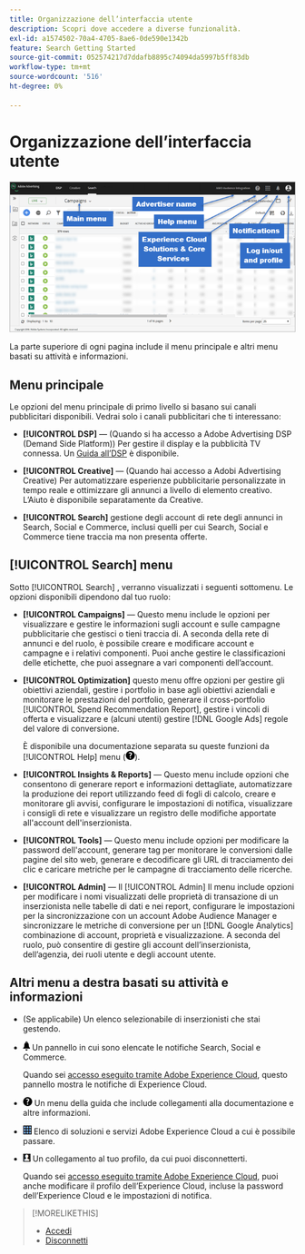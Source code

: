 ```yaml
---
title: Organizzazione dell’interfaccia utente
description: Scopri dove accedere a diverse funzionalità.
exl-id: a1574502-70a4-4705-8ae6-0de590e1342b
feature: Search Getting Started
source-git-commit: 052574217d7ddafb8895c74094da5997b5ff83db
workflow-type: tm+mt
source-wordcount: '516'
ht-degree: 0%

---
```


# Organizzazione dell’interfaccia utente

![Interfaccia utente](/help/search-social-commerce/assets/ui.png "Interfaccia utente")

La parte superiore di ogni pagina include il menu principale e altri menu basati su attività e informazioni.

## Menu principale

Le opzioni del menu principale di primo livello si basano sui canali pubblicitari disponibili. Vedrai solo i canali pubblicitari che ti interessano:

* **[!UICONTROL DSP]** — (Quando si ha accesso a Adobe Advertising DSP (Demand Side Platform)) Per gestire il display e la pubblicità TV connessa. Un [Guida all’DSP](https://experienceleague.adobe.com/docs/advertising/dsp/home.html) è disponibile.

* **[!UICONTROL Creative]** — (Quando hai accesso a Adobi Advertising Creative) Per automatizzare esperienze pubblicitarie personalizzate in tempo reale e ottimizzare gli annunci a livello di elemento creativo. L’Aiuto è disponibile separatamente da Creative.

* **[!UICONTROL Search]** gestione degli account di rete degli annunci in Search, Social e Commerce, inclusi quelli per cui Search, Social e Commerce tiene traccia ma non presenta offerte.

## [!UICONTROL Search] menu

Sotto [!UICONTROL Search] , verranno visualizzati i seguenti sottomenu. Le opzioni disponibili dipendono dal tuo ruolo:

* **[!UICONTROL Campaigns]** — Questo menu include le opzioni per visualizzare e gestire le informazioni sugli account e sulle campagne pubblicitarie che gestisci o tieni traccia di. A seconda della rete di annunci e del ruolo, è possibile creare e modificare account e campagne e i relativi componenti. Puoi anche gestire le classificazioni delle etichette, che puoi assegnare a vari componenti dell’account.

* **[!UICONTROL Optimization]** questo menu offre opzioni per gestire gli obiettivi aziendali, gestire i portfolio in base agli obiettivi aziendali e monitorare le prestazioni del portfolio, generare il cross-portfolio [!UICONTROL Spend Recommendation Report], gestire i vincoli di offerta e visualizzare e (alcuni utenti) gestire [!DNL Google Ads] regole del valore di conversione.

  È disponibile una documentazione separata su queste funzioni da [!UICONTROL Help] menu (![Menu Aiuto](/help/search-social-commerce/assets/help-main-menu.png "Menu Aiuto")).

* **[!UICONTROL Insights & Reports]** — Questo menu include opzioni che consentono di generare report e informazioni dettagliate, automatizzare la produzione dei report utilizzando feed di fogli di calcolo, creare e monitorare gli avvisi, configurare le impostazioni di notifica, visualizzare i consigli di rete e visualizzare un registro delle modifiche apportate all&#39;account dell&#39;inserzionista.

* **[!UICONTROL Tools]** — Questo menu include opzioni per modificare la password dell&#39;account, generare tag per monitorare le conversioni dalle pagine del sito web, generare e decodificare gli URL di tracciamento dei clic e caricare metriche per le campagne di tracciamento delle ricerche.

* **[!UICONTROL Admin]** — Il [!UICONTROL Admin] Il menu include opzioni per modificare i nomi visualizzati delle proprietà di transazione di un inserzionista nelle tabelle di dati e nei report, configurare le impostazioni per la sincronizzazione con un account Adobe Audience Manager e sincronizzare le metriche di conversione per un [!DNL Google Analytics] combinazione di account, proprietà e visualizzazione. A seconda del ruolo, può consentire di gestire gli account dell’inserzionista, dell’agenzia, dei ruoli utente e degli account utente.

## Altri menu a destra basati su attività e informazioni

* (Se applicabile) Un elenco selezionabile di inserzionisti che stai gestendo.

* ![Notifiche di avviso](/help/search-social-commerce/assets/notifications-panel.png "Notifiche avvisi") Un pannello in cui sono elencate le notifiche Search, Social e Commerce.

  Quando sei [accesso eseguito tramite Adobe Experience Cloud](log-in.md), questo pannello mostra le notifiche di Experience Cloud.

* ![Menu Aiuto](/help/search-social-commerce/assets/help-main-menu.png "Menu Aiuto") Un menu della guida che include collegamenti alla documentazione e altre informazioni.

* ![Commutatore della soluzione](/help/search-social-commerce/assets/menu-icon.png "Commutatore della soluzione") Elenco di soluzioni e servizi Adobe Experience Cloud a cui è possibile passare.

* ![Profilo utente](/help/search-social-commerce/assets/user-profile.png "Profilo utente") Un collegamento al tuo profilo, da cui puoi disconnetterti.

  Quando sei [accesso eseguito tramite Adobe Experience Cloud](log-in.md), puoi anche modificare il profilo dell’Experience Cloud, incluse la password dell’Experience Cloud e le impostazioni di notifica.

>[!MORELIKETHIS]
>
>* [Accedi](log-in.md)
>* [Disconnetti](log-out.md)
